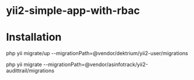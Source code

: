 # yii2-simple-app-with-rbac

# Installation
php yii migrate/up --migrationPath=@vendor/dektrium/yii2-user/migrations

php yii migrate --migrationPath=@vendor/asinfotrack/yii2-audittrail/migrations
